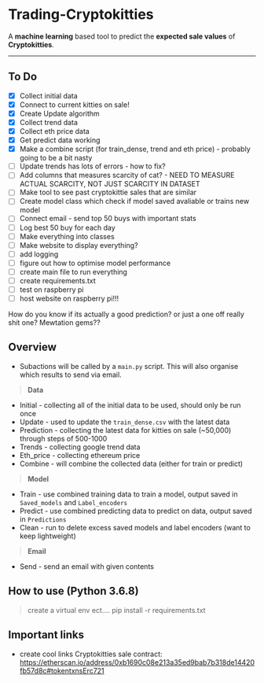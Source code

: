 # Trading-Cryptokitties
A <b>machine learning</b> based tool to predict the <b>expected sale values</b> of <b>Cryptokitties</b>. 

---

## To Do
- [x] Collect initial data
- [x] Connect to current kitties on sale!
- [x] Create Update algorithm
- [x] Collect trend data
- [x] Collect eth price data
- [x] Get predict data working
- [x] Make a combine script (for train_dense, trend and eth price) - probably going to be a bit nasty
- [ ] Update trends has lots of errors - how to fix?
- [ ] Add columns that measures scarcity of cat? - NEED TO MEASURE ACTUAL SCARCITY, NOT JUST SCARCITY IN DATASET
- [ ] Make tool to see past cryptokittie sales that are similar
- [ ] Create model class which check if model saved avaliable or trains new model
- [ ] Connect email - send top 50 buys with important stats
- [ ] Log best 50 buy for each day
- [ ] Make everything into classes
- [ ] Make website to display everything?
- [ ] add logging
- [ ] figure out how to optimise model performance
- [ ] create main file to run everything
- [ ] create requirements.txt
- [ ] test on raspberry pi
- [ ] host website on raspberry pi!!!

How do you know if its actually a good prediction? or just a one off really shit one?
Mewtation gems??

## Overview
- Subactions will be called by a `main.py` script. This will also organise which results to send via email.

> **Data**
- Initial - collecting all of the initial data to be used, should only be run once
- Update - used to update the `train_dense.csv` with the latest data
- Prediction - collecting the latest data for kitties on sale (~50,000) through steps of 500-1000
- Trends - collecting google trend data
- Eth_price - collecting ethereum price 
- Combine - will combine the collected data (either for train or predict)

> **Model**
- Train - use combined training data to train a model, output saved in `Saved_models` and `Label_encoders`
- Predict - use combined predicting data to predict on data, output saved in `Predictions`
- Clean - run to delete excess saved models and label encoders (want to keep lightweight)

> **Email** 
- Send - send an email with given contents 

## How to use (Python 3.6.8)

> create a virtual env ect....
pip install -r requirements.txt



## Important links

- create cool links
Cryptokitties sale contract:
https://etherscan.io/address/0xb1690c08e213a35ed9bab7b318de14420fb57d8c#tokentxnsErc721